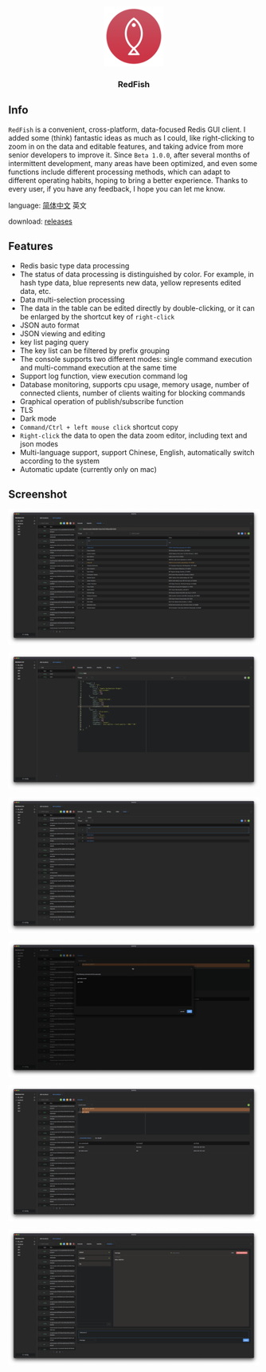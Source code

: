 <p align="center">
<img src="./build/icon.png" alt="logo" width="120" height="120" />
</p>
<h3 align="center">RedFish</h3>



## Info

`RedFish` is a convenient, cross-platform, data-focused Redis GUI client. I added some (think) fantastic ideas as much as I could, like right-clicking to zoom in on the data and editable features, and taking advice from more senior developers to improve it. Since `Beta 1.0.0`, after several months of intermittent development, many areas have been optimized, and even some functions include different processing methods, which can adapt to different operating habits, hoping to bring a better experience. Thanks to every user, if you have any feedback, I hope you can let me know.

language: [简体中文](https://github.com/Kuari/RedFish/blob/main/README.zh-CN.md) 英文

download: [releases](https://github.com/Kuari/RedFish/releases)



## Features

* Redis basic type data processing
* The status of data processing is distinguished by color. For example, in hash type data, blue represents new data, yellow represents edited data, etc.
* Data multi-selection processing
* The data in the table can be edited directly by double-clicking, or it can be enlarged by the shortcut key of `right-click`
* JSON auto format
* JSON viewing and editing
* key list paging query
* The key list can be filtered by prefix grouping
* The console supports two different modes: single command execution and multi-command execution at the same time
* Support log function, view execution command log
* Database monitoring, supports cpu usage, memory usage, number of connected clients, number of clients waiting for blocking commands
* Graphical operation of publish/subscribe function
* TLS
* Dark mode
* `Command/Ctrl + left mouse click` shortcut copy
* `Right-click` the data to open the data zoom editor, including text and json modes
* Multi-language support, support Chinese, English, automatically switch according to the system
* Automatic update (currently only on mac)



## Screenshot

![Screenshots](./Screenshots/Screenshots1.png)

![Screenshots](./Screenshots/Screenshots2.png)

![Screenshots](./Screenshots/Screenshots3.png)

![Screenshots](./Screenshots/Screenshots4.png)

![Screenshots](./Screenshots/Screenshots5.png)

![Screenshots](./Screenshots/Screenshots6.png)

